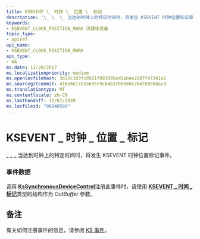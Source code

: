 ```yaml
---
title: KSEVENT \_ 时钟 \_ 位置 \_ 标记
description: '\_ \_ \_ 当达到时钟上的特定时间时，将发生 KSEVENT 时钟位置标记事件。'
keywords:
- KSEVENT_CLOCK_POSITION_MARK 流媒体设备
topic_type:
- apiref
api_name:
- KSEVENT_CLOCK_POSITION_MARK
api_type:
- NA
ms.date: 11/28/2017
ms.localizationpriority: medium
ms.openlocfilehash: 3b22c103fc0581f093895ed1ab4e2287f47341a2
ms.sourcegitcommit: 418e6617e2a695c9cb4b37b5b60e264760858acd
ms.translationtype: MT
ms.contentlocale: zh-CN
ms.lasthandoff: 12/07/2020
ms.locfileid: "96840589"
---
```

# <a name="ksevent_clock_position_mark"></a>KSEVENT \_ 时钟 \_ 位置 \_ 标记


\_ \_ \_ 当达到时钟上的特定时间时，将发生 KSEVENT 时钟位置标记事件。

### <a name="span-idevent_dataspanspan-idevent_dataspanevent-data"></a><span id="event_data"></span><span id="EVENT_DATA"></span>事件数据

调用 [**KsSynchronousDeviceControl**](/windows-hardware/drivers/ddi/ksproxy/nf-ksproxy-kssynchronousdevicecontrol)注册此事件时，请使用 [**KSEVENT \_ 时间 \_ 标记**](/windows-hardware/drivers/ddi/ks/ns-ks-ksevent_time_mark)类型的结构作为 *OutBuffer* 参数。

<a name="remarks"></a>备注
-------

有关如何注册事件的信息，请参阅 [KS 事件](./ks-events.md)。

 

